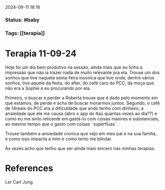 2024-09-11 18:16

### Status: #baby 

### Tags: [[terapia]]

# Terapia 11-09-24

Hoje foi um dia bem produtivo na sessão, ainda mais que eu tinha a impressão que não ia trazer nada de muito relevante pra ela. Trouxe um dos sonhos que tive naquela sexta-feira insonica que tive onde, dentre vários sonhos, tive aquele da festa, do after, do café caro do PCC, da moça que não era a Sophie e eu procurando por ela.

Primeiro, o buscar e perder a Roberta trouxe que é dado pelo momento em que estamos, de perde e acha de buscar morarmos juntos. Segundo, o café de 14reais do PCC era a dificuldade que ando tenho com dinheiro, a ansiedade que ele me causa (abro o app do Itaú quantas vezes ao dia??) e como eu me sinto reticente em gastá-lo com coisas maiores e substanciais, ao mesmo tempo que o gasto com coisas ˜supérfluas˜. 

Trouxe também a ansiedade cronica que vejo em meu pai e na sua família, e como isso impacta a mim e como tento me blindar. 

Às vezes acho que tenho que ser ainda mais sincero nas minhas terapias.

# References

Ler Carl Jung









